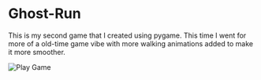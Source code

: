# Ghost-Run

This is my second game that I created using pygame. This time I went for more of a old-time game vibe with more walking animations added to make it more smoother. 


![Play Game](https://img.shields.io/badge/Play-F9F3CC?style=plastic&link=https://replit.com/@sivani-l-r/Ghost-Run?v=1)
